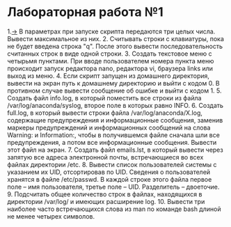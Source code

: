 # Лабораторная работа №1
1.[->](./1_01.sh) В параметрах при запуске скрипта передаются три целых числа. Вывести максимальное из них.
2. Считывать строки с клавиатуры, пока не будет введена строка "q". После этого вывести
последовательность считанных строк в виде одной строки.
3. Создать текстовое меню с четырьмя пунктами. При вводе пользователем номера пункта меню
происходит запуск редактора nano, редактора vi, браузера links или выход из меню.
4. Если скрипт запущен из домашнего директория, вывести на экран путь к домашнему директорию и
выйти с кодом 0. В противном случае вывести сообщение об ошибке и выйти с кодом 1.
5. Создать файл info.log, в который поместить все строки из файла /var/log/anaconda/syslog,
второе поле в которых равно INFO.
6. Создать full.log, в который вывести строки файла /var/log/anaconda/X.log, содержащие
предупреждения и информационные сообщения, заменив маркеры предупреждений и
информационных сообщений на слова Warning: и Information:, чтобы в получившемся файле
сначала шли все предупреждения, а потом все информационные сообщения. Вывести этот файл на
экран.
7. Создать файл emails.lst, в который вывести через запятую все адреса электронной почты,
встречающиеся во всех файлах директории /etc.
8. Вывести список пользователей системы с указанием их UID, отсортировав по UID. Сведения о
пользователей хранятся в файле /etc/passwd. В каждой строке этого файла первое поле – имя
пользователя, третье поле – UID. Разделитель – двоеточие.
9. Подсчитать общее количество строк в файлах, находящихся в директории /var/log/ и имеющих
расширение log.
10. Вывести три наиболее часто встречающихся слова из man по команде bash длиной не менее четырех
символов.
